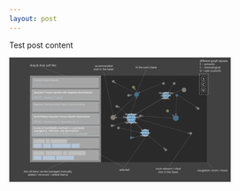 ```yaml
---
layout: post
---
```


Test post content

<img align="left" width="400" src="https://github.com/fmsnew/SciGraphVis/raw/master/images/mockup_graph.png">